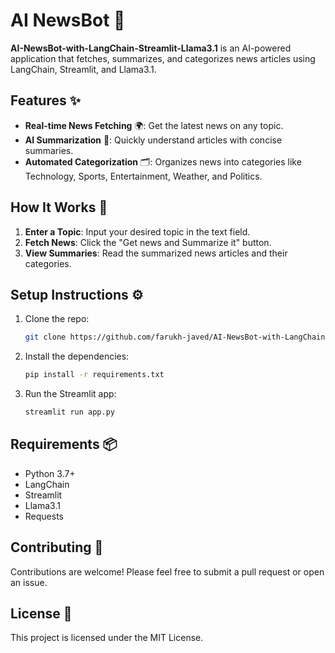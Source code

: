 # AI NewsBot 📰

**AI-NewsBot-with-LangChain-Streamlit-Llama3.1** is an AI-powered application that fetches, summarizes, and categorizes news articles using LangChain, Streamlit, and Llama3.1.

## Features ✨

- **Real-time News Fetching** 🌍: Get the latest news on any topic.
- **AI Summarization** 🤖: Quickly understand articles with concise summaries.
- **Automated Categorization** 🗂️: Organizes news into categories like Technology, Sports, Entertainment, Weather, and Politics.

## How It Works 🚀

1. **Enter a Topic**: Input your desired topic in the text field.
2. **Fetch News**: Click the "Get news and Summarize it" button.
3. **View Summaries**: Read the summarized news articles and their categories.

## Setup Instructions ⚙️

1. Clone the repo:
   ```bash
   git clone https://github.com/farukh-javed/AI-NewsBot-with-LangChain-Streamlit-Llama3.1.git
   ```
2. Install the dependencies:
   ```bash
   pip install -r requirements.txt
   ```
3. Run the Streamlit app:
   ```bash
   streamlit run app.py
   ```

## Requirements 📦

- Python 3.7+
- LangChain
- Streamlit
- Llama3.1
- Requests

## Contributing 🤝

Contributions are welcome! Please feel free to submit a pull request or open an issue.

## License 📜

This project is licensed under the MIT License.